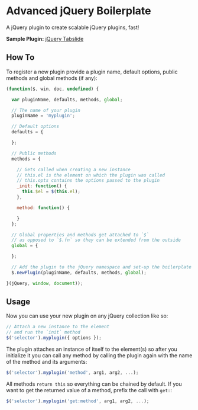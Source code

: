 # Advanced jQuery Boilerplate

A jQuery plugin to create scalable jQuery plugins, fast!

**Sample Plugin:** [jQuery Tabslide](https://github.com/elclanrs/jquery.tabslide)

## How To

To register a new plugin provide a plugin name, default options, public methods and global methods (if any):

```javascript
(function($, win, doc, undefined) {

  var pluginName, defaults, methods, global;

  // The name of your plugin
  pluginName = 'myplugin';

  // Default options
  defaults = {

  };

  // Public methods
  methods = {

    // Gets called when creating a new instance
    // this.el is the element on which the plugin was called
    // this.opts contains the options passed to the plugin
    _init: function() {
      this.$el = $(this.el);
    },

    method: function() {

    }
  };

  // Global properties and methods get attached to `$`
  // as opposed to `$.fn` so they can be extended from the outside
  global = {

  };

  // Add the plugin to the jQuery namespace and set-up the boilerplate base
  $.newPlugin(pluginName, defaults, methods, global);

}(jQuery, window, document));
```

## Usage

Now you can use your new plugin on any jQuery collection like so:

```javascript
// Attach a new instance to the element
// and run the `init` method
$('selector').myplugin({ options }); 
```

The plugin attaches an instance of itself to the element(s) so after you initialize it you can call any method by calling the plugin again with the name of the method and its arguments:

```javascript
$('selector').myplugin('method', arg1, arg2, ...);
```

All methods `return this` so everything can be chained by default. If you want to get the returned value of a method, prefix the call with `get:`:

```javascript
$('selector').myplugin('get:method', arg1, arg2, ...);  
```

